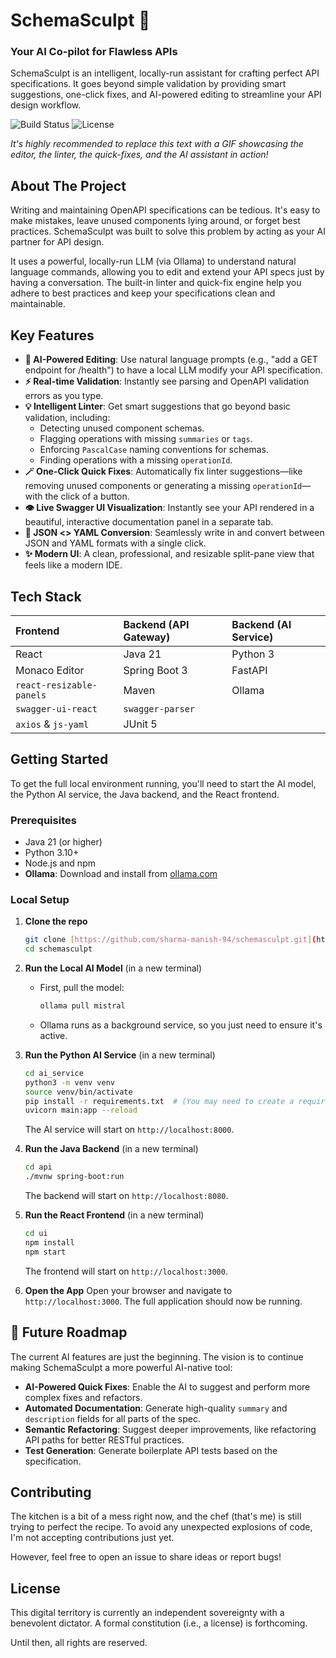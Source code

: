 # SchemaSculpt 🗿

### Your AI Co-pilot for Flawless APIs

SchemaSculpt is an intelligent, locally-run assistant for crafting perfect API specifications. It goes beyond simple validation by providing smart suggestions, one-click fixes, and AI-powered editing to streamline your API design workflow.

![Build Status](https://img.shields.io/badge/build-passing-brightgreen)
![License](https://img.shields.io/badge/License-All_Rights_Reserved-red)

_It's highly recommended to replace this text with a GIF showcasing the editor, the linter, the quick-fixes, and the AI assistant in action!_



## About The Project

Writing and maintaining OpenAPI specifications can be tedious. It's easy to make mistakes, leave unused components lying around, or forget best practices. SchemaSculpt was built to solve this problem by acting as your AI partner for API design.

It uses a powerful, locally-run LLM (via Ollama) to understand natural language commands, allowing you to edit and extend your API specs just by having a conversation. The built-in linter and quick-fix engine help you adhere to best practices and keep your specifications clean and maintainable.

## Key Features

* **🤖 AI-Powered Editing**: Use natural language prompts (e.g., "add a GET endpoint for /health") to have a local LLM modify your API specification.
* **⚡ Real-time Validation**: Instantly see parsing and OpenAPI validation errors as you type.
* **💡 Intelligent Linter**: Get smart suggestions that go beyond basic validation, including:
    * Detecting unused component schemas.
    * Flagging operations with missing `summaries` or `tags`.
    * Enforcing `PascalCase` naming conventions for schemas.
    * Finding operations with a missing `operationId`.
* **🪄 One-Click Quick Fixes**: Automatically fix linter suggestions—like removing unused components or generating a missing `operationId`—with the click of a button.
* **👁️ Live Swagger UI Visualization**: Instantly see your API rendered in a beautiful, interactive documentation panel in a separate tab.
* **🔄 JSON <> YAML Conversion**: Seamlessly write in and convert between JSON and YAML formats with a single click.
* **✨ Modern UI**: A clean, professional, and resizable split-pane view that feels like a modern IDE.

## Tech Stack

| Frontend | Backend (API Gateway) | Backend (AI Service) |
| :--- | :--- | :--- |
| React | Java 21 | Python 3 |
| Monaco Editor | Spring Boot 3 | FastAPI |
| `react-resizable-panels` | Maven | Ollama |
| `swagger-ui-react` | `swagger-parser` | |
| `axios` & `js-yaml` | JUnit 5 | |

## Getting Started

To get the full local environment running, you'll need to start the AI model, the Python AI service, the Java backend, and the React frontend.

### Prerequisites

* Java 21 (or higher)
* Python 3.10+
* Node.js and npm
* **Ollama**: Download and install from [ollama.com](https://ollama.com)

### Local Setup

1.  **Clone the repo**
    ```sh
    git clone [https://github.com/sharma-manish-94/schemasculpt.git](https://github.com/sharma-manish-94/schemasculpt.git)
    cd schemasculpt
    ```
2.  **Run the Local AI Model** (in a new terminal)
    * First, pull the model:
        ```sh
        ollama pull mistral
        ```
    * Ollama runs as a background service, so you just need to ensure it's active.

3.  **Run the Python AI Service** (in a new terminal)
    ```sh
    cd ai_service
    python3 -m venv venv
    source venv/bin/activate
    pip install -r requirements.txt  # (You may need to create a requirements.txt)
    uvicorn main:app --reload
    ```
    The AI service will start on `http://localhost:8000`.

4.  **Run the Java Backend** (in a new terminal)
    ```sh
    cd api
    ./mvnw spring-boot:run
    ```
    The backend will start on `http://localhost:8080`.

5.  **Run the React Frontend** (in a new terminal)
    ```sh
    cd ui
    npm install
    npm start
    ```
    The frontend will start on `http://localhost:3000`.

6.  **Open the App**
    Open your browser and navigate to `http://localhost:3000`. The full application should now be running.

## 🚀 Future Roadmap

The current AI features are just the beginning. The vision is to continue making SchemaSculpt a more powerful AI-native tool:
* **AI-Powered Quick Fixes**: Enable the AI to suggest and perform more complex fixes and refactors.
* **Automated Documentation**: Generate high-quality `summary` and `description` fields for all parts of the spec.
* **Semantic Refactoring**: Suggest deeper improvements, like refactoring API paths for better RESTful practices.
* **Test Generation**: Generate boilerplate API tests based on the specification.

## Contributing

The kitchen is a bit of a mess right now, and the chef (that's me) is still trying to perfect the recipe. To avoid any unexpected explosions of code, I'm not accepting contributions just yet.

However, feel free to open an issue to share ideas or report bugs!

## License

This digital territory is currently an independent sovereignty with a benevolent dictator. A formal constitution (i.e., a license) is forthcoming.

Until then, all rights are reserved.